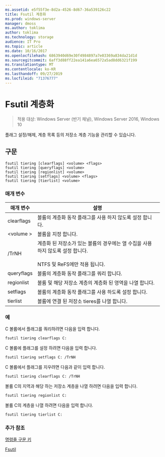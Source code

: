 ```yaml
---
ms.assetid: e5f55f3e-8d2a-4526-8d67-36a539126c22
title: Fsutil 계층화
ms.prod: windows-server
manager: dmoss
ms.author: toklima
author: toklima
ms.technology: storage
audience: IT Pro
ms.topic: article
ms.date: 10/16/2017
ms.openlocfilehash: 6863940d69e30f4984897a7e03369a834da21d1d
ms.sourcegitcommit: 6aff3d88ff22ea141a6ea6572a5ad8dd6321f199
ms.translationtype: MT
ms.contentlocale: ko-KR
ms.lasthandoff: 09/27/2019
ms.locfileid: "71376777"
---
```

# <a name="fsutil-tiering"></a>Fsutil 계층화
>적용 대상: Windows Server (반기 채널), Windows Server 2016, Windows 10

플래그 설정/해제, 계층 목록 등의 저장소 계층 기능을 관리할 수 있습니다.

## <a name="syntax"></a>구문

```
fsutil tiering [clearflags] <volume> <flags>
fsutil tiering [queryflags] <volume>
fsutil tiering [regionlist] <volume>
fsutil tiering [setflags] <volume> <flags>
fsutil tiering [tierlist] <volume>
```

### <a name="parameters"></a>매개 변수

|매개 변수|설명|
|-------------|---------------|
|clearflags|볼륨의 계층화 동작 플래그를 사용 하지 않도록 설정 합니다.|
|\<volume >|볼륨을 지정 합니다.|
|/TrNH|계층화 된 저장소가 있는 볼륨의 경우에는 열 수집을 사용 하지 않도록 설정 합니다.<br /><br>NTFS 및 ReFS에만 적용 됩니다.|
|queryflags|볼륨의 계층화 동작 플래그를 쿼리 합니다.|
|regionlist|볼륨 및 해당 저장소 계층의 계층화 된 영역을 나열 합니다.|
|setflags|볼륨의 계층화 동작 플래그를 사용 하도록 설정 합니다.|
|tierlist|볼륨에 연결 된 저장소 tieres를 나열 합니다.|


### <a name="examples"></a>예

C 볼륨에서 플래그를 쿼리하려면 다음을 입력 합니다.

```
fsutil tiering clearflags C:
```

C 볼륨에 플래그를 설정 하려면 다음을 입력 합니다.

```
fsutil tiering setflags C: /TrNH
```

C 볼륨에서 플래그를 지우려면 다음과 같이 입력 합니다.

```
fsutil tiering clearflags C: /TrNH
```

볼륨 C의 지역과 해당 하는 저장소 계층을 나열 하려면 다음을 입력 합니다.

```
fsutil tiering regionlist C:
```

볼륨 C의 계층을 나열 하려면 다음을 입력 합니다.

```
fsutil tiering tierlist C:
```



### <a name="additional-references"></a>추가 참조
[명령줄 구문 키](Command-Line-Syntax-Key.md)

[Fsutil](Fsutil.md)

